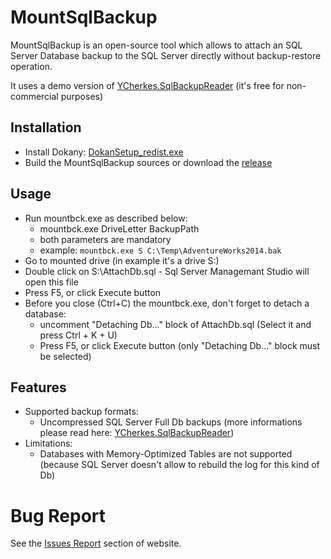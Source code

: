 # MountSqlBackup

MountSqlBackup is an open-source tool which allows to attach an SQL Server Database backup to the SQL Server directly without backup-restore operation.

It uses a demo version of [YCherkes.SqlBackupReader](https://github.com/ycherkes/YCherkes.SqlBackupReader.Demo) (it's free for non-commercial purposes)

## Installation

* Install Dokany: [DokanSetup_redist.exe](https://github.com/dokan-dev/dokany/releases/download/v1.4.0.1000/DokanSetup_redist.exe)
* Build the MountSqlBackup sources or download the [release](https://github.com/ycherkes/MountSqlBackup/releases)

## Usage

* Run mountbck.exe as described below:
	* mountbck.exe DriveLetter BackupPath
	* both parameters are mandatory
	* example: ```mountbck.exe S C:\Temp\AdventureWorks2014.bak```
* Go to mounted drive (in example it's a drive S:)
* Double click on S:\AttachDb.sql - Sql Server Managemant Studio will open this file
* Press F5, or click Execute button
* Before you close (Ctrl+C) the mountbck.exe, don't forget to detach a database:
	* uncomment "Detaching Db..." block of AttachDb.sql (Select it and press Ctrl + K + U)
	* Press F5, or click Execute button (only "Detaching Db..." block must be selected)

## Features

* Supported backup formats:
  * Uncompressed SQL Server Full Db backups (more informations please read here: [YCherkes.SqlBackupReader](https://github.com/ycherkes/YCherkes.SqlBackupReader.Demo))
* Limitations:
  * Databases with Memory-Optimized Tables are not supported (because SQL Server doesn't allow to rebuild the log for this kind of Db)

# Bug Report

See the [Issues Report](https://github.com/ycherkes/MountSqlBackup/issues) section of website.